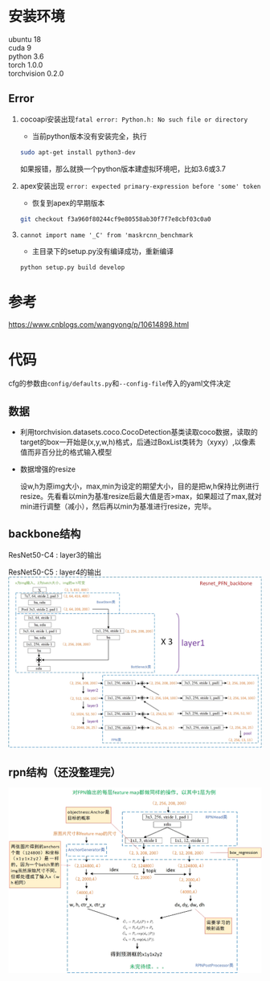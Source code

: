 # 安装环境
ubuntu 18  
cuda 9  
python 3.6  
torch 1.0.0  
torchvision 0.2.0 
## Error
1. cocoapi安装出现`fatal error: Python.h: No such file or directory`
    - 当前python版本没有安装完全，执行
    ```sh
    sudo apt-get install python3-dev
    ```
    如果报错，那么就换一个python版本建虚拟环境吧，比如3.6或3.7
    
2. apex安装出现 `error: expected primary-expression before 'some' token`
    - 恢复到apex的早期版本
    ```sh
    git checkout f3a960f80244cf9e80558ab30f7f7e8cbf03c0a0
    ```
    
3. `cannot import name '_C' from 'maskrcnn_benchmark`
    - 主目录下的setup.py没有编译成功，重新编译
    ```python
    python setup.py build develop
    ```
# 参考
https://www.cnblogs.com/wangyong/p/10614898.html
# 代码
cfg的参数由`config/defaults.py`和`--config-file`传入的yaml文件决定
## 数据
- 利用torchvision.datasets.coco.CocoDetection基类读取coco数据，读取的target的box一开始是(x,y,w,h)格式，后通过BoxList类转为（xyxy）,以像素值而非百分比的格式输入模型
- 数据增强的resize

  设w,h为原img大小，max,min为设定的期望大小，目的是把w,h保持比例进行resize。先看看以min为基准resize后最大值是否>max，如果超过了max,就对min进行调整（减小），然后再以min为基准进行resize，完毕。
## backbone结构
ResNet50-C4 : layer3的输出

ResNet50-C5 : layer4的输出
![](fig/backbone.jpg)
## rpn结构（还没整理完）
![](fig/rpn.jpg)
